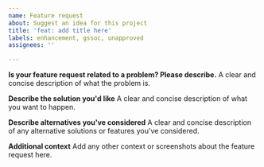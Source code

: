 ```yaml
---
name: Feature request
about: Suggest an idea for this project
title: 'feat: add title here'
labels: enhancement, gssoc, unapproved
assignees: ''

---
```


<!-- Do not remove this template !, make the changes in the template itself --> 



**Is your feature request related to a problem? Please describe.**
A clear and concise description of what the problem is.

**Describe the solution you'd like**
A clear and concise description of what you want to happen.

**Describe alternatives you've considered**
A clear and concise description of any alternative solutions or features you've considered.

**Additional context**
Add any other context or screenshots about the feature request here.
